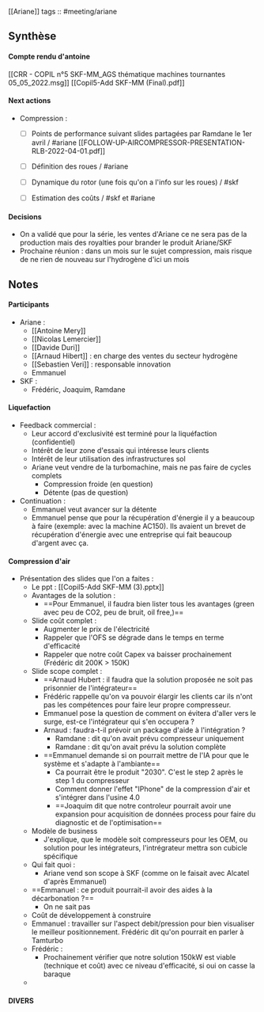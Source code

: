 [[Ariane]]
tags :: #meeting/ariane

## Synthèse

#### Compte rendu d'antoine
[[CRR - COPIL n°5 SKF-MM_AGS thématique machines tournantes 05_05_2022.msg]]
[[Copil5-Add SKF-MM (Final).pdf]]

#### Next actions
- Compression :
	- [ ] Points de performance suivant slides partagées par Ramdane le 1er avril / #ariane
	[[FOLLOW-UP-AIRCOMPRESSOR-PRESENTATION-RLB-2022-04-01.pdf]]
	- [ ] Définition des roues / #ariane 
	- [ ] Dynamique du rotor (une fois qu'on a l'info sur les roues) / #skf
	- [ ] Estimation des coûts / #skf et #ariane


#### Decisions
- On a validé que pour la série, les ventes d'Ariane ce ne sera pas de la production mais des royalties pour brander le produit Ariane/SKF
- Prochaine réunion : dans un mois sur le sujet compression, mais risque de ne rien de nouveau sur l'hydrogène d'ici un mois

## Notes

#### Participants
- Ariane :
	- [[Antoine Mery]]
	- [[Nicolas Lemercier]]
	- [[Davide Duri]]
	- [[Arnaud Hibert]] : en charge des ventes du secteur hydrogène
	- [[Sebastien Veri]] : responsable innovation
	- Emmanuel
- SKF :
	- Frédéric, Joaquim, Ramdane

#### Liquefaction
- Feedback commercial :
	- Leur accord d'exclusivité est terminé pour la liquéfaction (confidentiel)
	- Intérêt de leur zone d'essais qui intéresse leurs clients
	- Intérêt de leur utilisation des infrastructures sol
	- Ariane veut vendre de la turbomachine, mais ne pas faire de cycles complets
		- Compression froide (en question)
		- Détente (pas de question)
- Continuation :
	- Emmanuel veut avancer sur la détente
	- Emmanuel pense que pour la récupération d'énergie il y a beaucoup à faire (exemple: avec la machine AC150). Ils avaient un brevet de récupération d'énergie avec une entreprise qui fait beaucoup d'argent avec ça.

#### Compression d'air
- Présentation des slides que l'on a faites :
	- Le ppt : [[Copil5-Add SKF-MM (3).pptx]]
	- Avantages de la solution :
		- ==Pour Emmanuel, il faudra bien lister tous les avantages (green avec peu de CO2, peu de bruit, oil free,)==
	- Slide coût complet :
		- Augmenter le prix de l'électricité
		- Rappeler que l'OFS se dégrade dans le temps en terme d'efficacité
		- Rappeler que notre coût Capex va baisser prochainement (Frédéric dit 200K > 150K)
	- Slide scope complet :
		- ==Arnaud Hubert : il faudra que la solution proposée ne soit pas prisonnier de l'intégrateur==
		- Frédéric rappelle qu'on va pouvoir élargir les clients car ils n'ont pas les compétences pour faire leur propre compresseur.
		- Emmanuel pose la question de comment on évitera d'aller vers le surge, est-ce l'intégrateur qui s'en occupera ?
		- Arnaud : faudra-t-il prévoir un package d'aide à l'intégration ?
			- Ramdane : dit qu'on avait prévu compresseur uniquement
			- Ramdane : dit qu'on avait prévu la solution complète
		- ==Emmanuel demande si on pourrait mettre de l'IA pour que le système et s'adapte à l'ambiante==
			- Ca pourrait être le produit "2030". C'est le step 2 après le step 1 du compresseur
			- Comment donner l'effet "IPhone" de la compression d'air et s'intégrer dans l'usine 4.0
			- ==Joaquim dit que notre controleur pourrait avoir une expansion pour acquisition de données process pour faire du diagnostic et de l'optimisation==
	- Modèle de business
		- J'explique, que le modèle soit compresseurs pour les OEM, ou solution pour les intégrateurs, l'intrégrateur mettra son cubicle spécifique
	- Qui fait quoi :
		- Ariane vend son scope à SKF (comme on le faisait avec Alcatel d'après Emmanuel)
	- ==Emmanuel : ce produit pourrait-il avoir des aides à la décarbonation ?==
		- On ne sait pas
	- Coût de développement à construire
	- Emmanuel : travailler sur l'aspect debit/pression pour bien visualiser le meilleur positionnement. Frédéric dit qu'on pourrait en parler à Tamturbo
	- Frédéric :
		- Prochainement vérifier que notre solution 150kW est viable (technique et coût) avec ce niveau d'efficacité, si oui on casse la baraque
	- 

#### DIVERS


